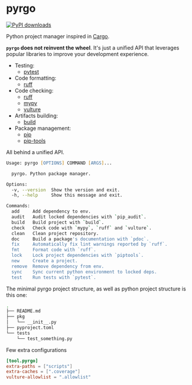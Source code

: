 # pyrgo

[![PyPI downloads](https://img.shields.io/pypi/dm/pyrgo.svg)](https://pypistats.org/packages/pyrgo)

Python project manager inspired in [Cargo](https://doc.rust-lang.org/cargo/).

**`pyrgo` does not reinvent the wheel**. It's just a unified API that leverages popular libraries to improve your development experience.

- Testing:
  - [pytest](https://docs.pytest.org/en/7.3.x/)
- Code formatting:
  - [ruff](https://beta.ruff.rs/docs/)
- Code checking:
  - [ruff](https://beta.ruff.rs/docs/)
  - [mypy](https://mypy.readthedocs.io/en/stable/config_file.html)
  - [vulture](https://github.com/jendrikseipp/vulture)
- Artifacts building:
  - [build](https://pypa-build.readthedocs.io/en/stable/)
- Package management:
  - [pip](https://pip.pypa.io/en/stable/)
  - [pip-tools](https://pip-tools.readthedocs.io/en/latest/)

All behind a unified API.

```zsh
Usage: pyrgo [OPTIONS] COMMAND [ARGS]...

  pyrgo. Python package manager.

Options:
  -v, --version  Show the version and exit.
  -h, --help     Show this message and exit.

Commands:
  add     Add dependency to env.
  audit   Audit locked dependencies with `pip_audit`.
  build   Build project with `build`.
  check   Check code with `mypy`, `ruff` and `vulture`.
  clean   Clean project repository.
  doc     Build a package's documentation with `pdoc`.
  fix     Automatically fix lint warnings reported by `ruff`.
  fmt     Format code with `ruff`.
  lock    Lock project dependencies with `piptools`.
  new     Create a project.
  remove  Remove dependency from env.
  sync    Sync current python environment to locked deps.
  test    Run tests with `pytest`.
```

The minimal pyrgo project structure, as well as python project structure is this one:

```bash
.
├── README.md
├── pkg
│   └── __init__.py
├── pyproject.toml
└── tests
    └── test_something.py
```


Few extra configurations

```toml
[tool.pyrgo]
extra-paths = ["scripts"]
extra-caches = [".coverage"]
vulture-allowlist = ".allowlist"
```
